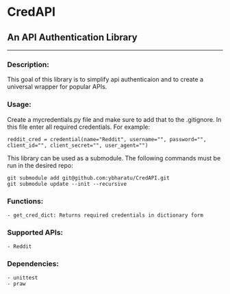 
# CredAPI
## An API Authentication Library
---

### Description: 

This goal of this library is to simplify api authenticaion and to create a universal wrapper for popular APIs.

### Usage:
Create a mycredentials.py file and make sure to add that to the .gitignore. In this file enter all required credentials. For example:
```
reddit_cred = credential(name="Reddit", username="", password="", client_id="", client_secret="", user_agent="")
```

This library can be used as a submodule. The following commands must be run in the desired repo:
```
git submodule add git@github.com:ybharatu/CredAPI.git
git submodule update --init --recursive
```

### Functions:
    - get_cred_dict: Returns required credentials in dictionary form


### Supported APIs:
    - Reddit

### Dependencies:
    - unittest
    - praw
